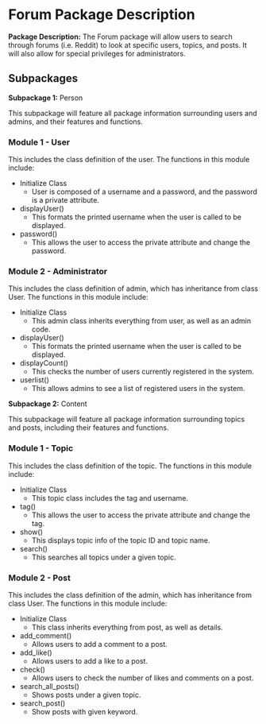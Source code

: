 # Forum Package Description

**Package Description:** The Forum package will allow users to search through forums (i.e. Reddit) to look at specific users, topics, and posts. It will also allow for special privileges for administrators.

## Subpackages

**Subpackage 1:** Person

This subpackage will feature all package information surrounding users and admins, and their features and functions.

### Module 1 - User

This includes the class definition of the user.
The functions in this module include:
* Initialize Class
  * User is composed of a username and a password, and the password is a private attribute.
* displayUser()
  * This formats the printed username when the user is called to be displayed.
* password()
  * This allows the user to access the private attribute and change the password. 

### Module 2 - Administrator

This includes the class definition of admin, which has inheritance from class User.
The functions in this module include:
* Initialize Class
  * This admin class inherits everything from user, as well as an admin code.
* displayUser()
  * This formats the printed username when the user is called to be displayed.
* displayCount()
  * This checks the number of users currently registered in the system.
* userlist()
  * This allows admins to see a list of registered users in the system.

**Subpackage 2:** Content

This subpackage will feature all package information surrounding topics and posts, including their features and functions.

### Module 1 - Topic

This includes the class definition of the topic.
The functions in this module include:
* Initialize Class
  * This topic class includes the tag and username.
* tag()
  * This allows the user to access the private attribute and change the tag.
* show()
  * This displays topic info of the topic ID and topic name.
* search()
  * This searches all topics under a given topic.

### Module 2 - Post

This includes the class definition of the admin, which has inheritance from class User.
The functions in this module include:
* Initialize Class
  * This class inherits everything from post, as well as details.
* add_comment()
  * Allows users to add a comment to a post.
* add_like()
  * Allows users to add a like to a post.
* check()
  * Allows users to check the number of likes and comments on a post.
* search_all_posts()
  * Shows posts under a given topic.
* search_post()
  * Show posts with given keyword.
